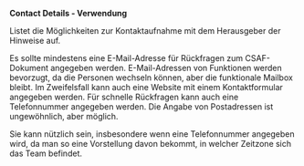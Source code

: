**Contact Details - Verwendung**

Listet die Möglichkeiten zur Kontaktaufnahme mit dem Herausgeber der Hinweise auf.

Es sollte mindestens eine E-Mail-Adresse für Rückfragen zum CSAF-Dokument angegeben werden.
E-Mail-Adressen von Funktionen werden bevorzugt, da die Personen wechseln können, aber die funktionale Mailbox bleibt.
Im Zweifelsfall kann auch eine Website mit einem Kontaktformular angegeben werden.
Für schnelle Rückfragen kann auch eine Telefonnummer angegeben werden.
Die Angabe von Postadressen ist ungewöhnlich, aber möglich.

Sie kann nützlich sein, insbesondere wenn eine Telefonnummer angegeben wird, da man so eine Vorstellung davon bekommt, in welcher Zeitzone sich das Team befindet.
